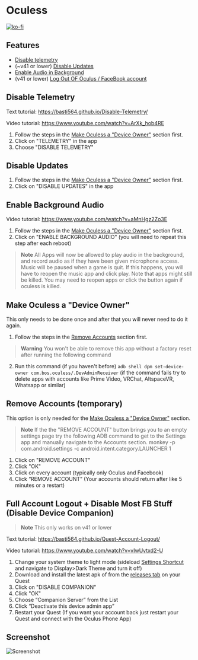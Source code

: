 # Oculess
[![ko-fi](https://ko-fi.com/img/githubbutton_sm.svg)](https://ko-fi.com/R6R1657BK)
## Features
- [Disable telemetry](https://github.com/basti564/Oculess#disable-telemetry)
- (~v41 or lower) [Disable Updates](https://github.com/basti564/Oculess#disable-updates)
- [Enable Audio in Background](https://github.com/basti564/Oculess#enable-background-audio)
- (v41 or lower) [Log Out OF Oculus / FaceBook account](https://github.com/basti564/Oculess#full-account-logout--disable-most-fb-stuff-disable-device-companion)

## Disable Telemetry
Text tutorial: https://basti564.github.io/Disable-Telemetry/

Video tutorial: https://www.youtube.com/watch?v=ArXk_hob4RE
1. Follow the steps in the [Make Oculess a "Device Owner"](https://github.com/basti564/Oculess#make-oculess-a-device-owner) section first.
2. Click on "TELEMETRY" in the app
3. Choose "DISABLE TELEMETRY"

## Disable Updates
1. Follow the steps in the [Make Oculess a "Device Owner"](https://github.com/basti564/Oculess#make-oculess-a-device-owner) section first.
2. Click on "DISABLE UPDATES" in the app

## Enable Background Audio
Video tutorial: https://www.youtube.com/watch?v=aMnHgz2Zo3E
1. Follow the steps in the [Make Oculess a "Device Owner"](https://github.com/basti564/Oculess#make-oculess-a-device-owner) section first.
2. Click on "ENABLE BACKGROUND AUDIO" (you will need to repeat this step after each reboot)

> **Note**
> All Apps will now be allowed to play audio in the background, and record audio as if they have been given microphone access.
> Music will be paused when a game is quit. If this happens, you will have to reopen the music app and click play.
> Note that apps might still be killed. You may need to reopen apps or click the button again if oculess is killed.

## Make Oculess a "Device Owner"
This only needs to be done once and after that you will never need to do it again.
1. Follow the steps in the [Remove Accounts](https://github.com/basti564/Oculess#remove-accounts-temporary) section first.
> **Warning**
> You won't be able to remove this app without a factory reset after running the following command

2. Run this command (if you haven't before) ```adb shell dpm set-device-owner com.bos.oculess/.DevAdminReceiver```
(if  the  command fails try to delete apps with accounts like Prime Video, VRChat, AltspaceVR, Whatsapp or similar)

## Remove Accounts (temporary)
This option is only needed for the [Make Oculess a "Device Owner"](https://github.com/basti564/Oculess#make-oculess-a-device-owner) section.
> **Note**
> If the the "REMOVE ACCOUNT" button brings you to an empty settings page try the following ADB command to get to the Settings app and manually navigate to the Accounts section.
> monkey -p com.android.settings -c android.intent.category.LAUNCHER 1
1. Click on "REMOVE ACCOUNT"
2. Click "OK"
3. Click on every account (typically only Oculus and Facebook)
4. Click “REMOVE ACCOUNT”
(Your accounts should return after like 5 minutes or a restart)

## Full Account Logout + Disable Most FB Stuff (Disable Device Companion)
> **Note**
> This only works on v41 or lower


Text tutorial: https://basti564.github.io/Quest-Account-Logout/

Video tutorial: https://www.youtube.com/watch?v=vIwUvtxd2-U
1. Change your system theme to light mode (sideload [Settings Shortcut](https://github.com/basti564/SettingsShortcut/releases/) and navigate to Display>Dark Theme and turn it off)
2. Download and install the latest apk of from the [releases tab](https://github.com/basti564/Oculess/releases/) on your Quest
3. Click on "DISABLE COMPANION"
4. Click "OK"
5. Choose “Companion Server” from the List
6. Click “Deactivate this device admin app”
7. Restart your Quest
(If you want your account back just restart your Quest and connect with the Oculus Phone App)

## Screenshot
![Screenshot](https://user-images.githubusercontent.com/12588584/152667664-40db8b5b-1e93-4518-836f-e1de3782a07a.jpg)
